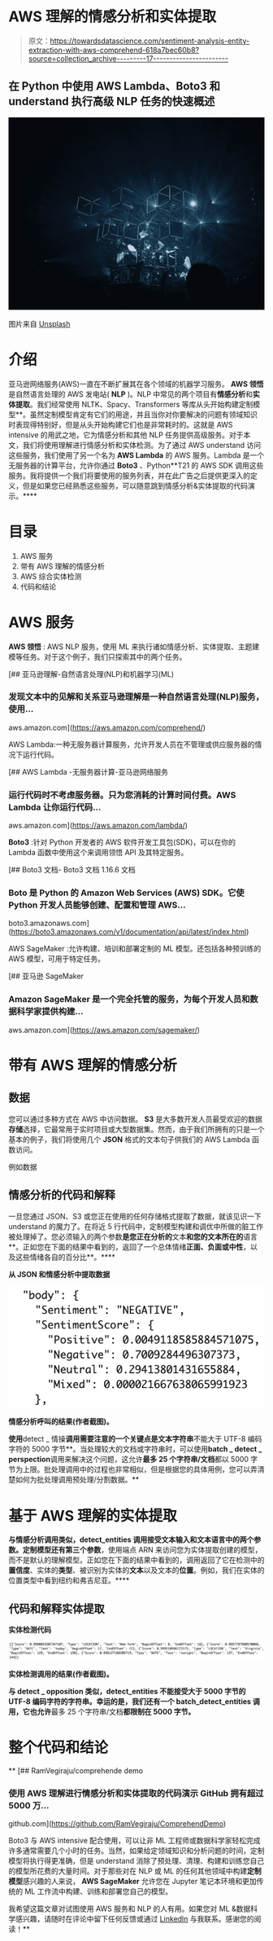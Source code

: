 # AWS 理解的情感分析和实体提取

> 原文：<https://towardsdatascience.com/sentiment-analysis-entity-extraction-with-aws-comprehend-618a7bec60b8?source=collection_archive---------17----------------------->

## 在 Python 中使用 AWS Lambda、Boto3 和 understand 执行高级 NLP 任务的快速概述

![](img/e37f30d730064dce5e57577a957ed412.png)

图片来自 [Unsplash](https://unsplash.com/photos/oyXis2kALVg)

# 介绍

亚马逊网络服务(AWS)一直在不断扩展其在各个领域的机器学习服务。 **AWS 领悟**是自然语言处理的 AWS 发电站( **NLP** )。NLP 中常见的两个项目有**情感分析**和**实体提取**。我们经常使用 NLTK、Spacy、Transformers 等库从头开始构建定制模型**。虽然定制模型肯定有它们的用途，并且当你对你要解决的问题有领域知识时表现得特别好，但是从头开始构建它们也是非常耗时的。这就是 AWS intensive 的用武之地，它为情感分析和其他 NLP 任务提供高级服务。对于本文，我们将使用理解进行情感分析和实体检测。为了通过 AWS understand 访问这些服务，我们使用了另一个名为 **AWS Lambda** 的 AWS 服务。Lambda 是一个无服务器的计算平台，允许你通过 **Boto3** 、Python**T21 的 AWS SDK 调用这些服务。我将提供一个我们将要使用的服务列表，并在此广告之后提供更深入的定义，但是如果您已经熟悉这些服务，可以随意跳到情感分析&实体提取的代码演示。****

# 目录

1.  AWS 服务
2.  带有 AWS 理解的情感分析
3.  AWS 综合实体检测
4.  代码和结论

# AWS 服务

**AWS 领悟** : AWS NLP 服务，使用 ML 来执行诸如情感分析、实体提取、主题建模等任务。对于这个例子，我们只探索其中的两个任务。

[](https://aws.amazon.com/comprehend/) [## 亚马逊理解-自然语言处理(NLP)和机器学习(ML)

### 发现文本中的见解和关系亚马逊理解是一种自然语言处理(NLP)服务，使用…

aws.amazon.com](https://aws.amazon.com/comprehend/) 

AWS Lambda:一种无服务器计算服务，允许开发人员在不管理或供应服务器的情况下运行代码。

[](https://aws.amazon.com/lambda/) [## AWS Lambda -无服务器计算-亚马逊网络服务

### 运行代码时不考虑服务器。只为您消耗的计算时间付费。AWS Lambda 让你运行代码…

aws.amazon.com](https://aws.amazon.com/lambda/) 

**Boto3** :针对 Python 开发者的 AWS 软件开发工具包(SDK)，可以在你的 Lambda 函数中使用这个来调用领悟 API 及其特定服务。

 [## Boto3 文档- Boto3 文档 1.16.6 文档

### Boto 是 Python 的 Amazon Web Services (AWS) SDK。它使 Python 开发人员能够创建、配置和管理 AWS…

boto3.amazonaws.com](https://boto3.amazonaws.com/v1/documentation/api/latest/index.html) 

AWS SageMaker :允许构建、培训和部署定制的 ML 模型。还包括各种预训练的 AWS 模型，可用于特定任务。

[](https://aws.amazon.com/sagemaker/) [## 亚马逊 SageMaker

### Amazon SageMaker 是一个完全托管的服务，为每个开发人员和数据科学家提供构建…

aws.amazon.com](https://aws.amazon.com/sagemaker/) 

# 带有 AWS 理解的情感分析

## 数据

您可以通过多种方式在 AWS 中访问数据。 **S3** 是大多数开发人员最受欢迎的数据**存储**选择，它最常用于实时项目或大型数据集。然而，由于我们所拥有的只是一个基本的例子，我们将使用几个 **JSON** 格式的文本句子供我们的 AWS Lambda 函数访问。

例如数据

## 情感分析的代码和解释

一旦您通过 JSON、S3 或您正在使用的任何存储格式提取了数据，就该见识一下 understand 的魔力了。在将近 5 行代码中，定制模型构建和调优中所做的脏工作被处理掉了。您必须输入的两个参数**是您正在分析的**文本**和您的文本所在的**语言**。正如您在下面的结果中看到的，返回了一个总体情绪**正面、负面或中性**，以及这些情绪各自的百分比**。****

**从 JSON 和情感分析中提取数据**

**![](img/4e893e00b6d295ca1a1395c9ffe51713.png)**

**情感分析呼叫的结果(作者截图)。**

**使用**detect _ 情操**调用需要注意的一个关键点是文本字符串**不能大于 UTF-8 编码字符的 5000 字节**。当处理较大的文档或字符串时，可以使用**batch _ detect _ perspection**调用来解决这个问题，这允许**最多 25 个字符串/文档**都以 5000 字节为上限。批处理调用中的过程也非常相似，但是根据您的具体用例，您可以弄清楚如何为批处理调用预处理/分割数据。**

# **基于 AWS 理解的实体提取**

**与情感分析调用类似，detect_entities 调用接受文本输入和文本语言中的两个参数。定制模型还有第三个参数**，使用端点 ARN 来访问您为实体提取创建的模型，而不是默认的理解模型。正如您在下面的结果中看到的，调用返回了它在检测中的**置信度**、实体的**类型**、被识别为实体的**文本**以及文本的**位置**。例如，我们在实体的位置类型中看到纽约和弗吉尼亚。****

## **代码和解释实体提取**

**实体检测代码**

**![](img/681bb6ddcf211cb42b80aac52472c3b6.png)**

**实体检测调用的结果(作者截图)。**

**与 detect _ opposition 类似，detect_entities 不能接受大于 5000 字节的 UTF-8 编码字符的字符串。幸运的是，我们还有一个 **batch_detect_entities** 调用，它也允许**最多 25 个字符串/文档**都限制在 5000 字节。**

# **整个代码和结论**

**[](https://github.com/RamVegiraju/ComprehendDemo) [## RamVegiraju/comprehende demo

### 使用 AWS 理解进行情感分析和实体提取的代码演示 GitHub 拥有超过 5000 万…

github.com](https://github.com/RamVegiraju/ComprehendDemo) 

Boto3 与 AWS intensive 配合使用，可以让非 ML 工程师或数据科学家轻松完成许多通常需要几个小时的任务。当然，如果给定领域知识和分析问题的时间，定制模型将执行得更准确，但是 understand 消除了预处理、清理、构建和训练您自己的模型所花费的大量时间。对于那些对在 NLP 或 ML 的任何其他领域中构建**定制模型**感兴趣的人来说， **AWS SageMaker** 允许您在 Jupyter 笔记本环境和更加传统的 ML 工作流中构建、训练和部署您自己的模型。

我希望这篇文章对试图使用 AWS 服务和 NLP 的人有用。如果您对 ML &数据科学感兴趣，请随时在评论中留下任何反馈或通过 [Linkedln](https://www.linkedin.com/in/ram-vegiraju-81272b162/) 与我联系。感谢您的阅读！**